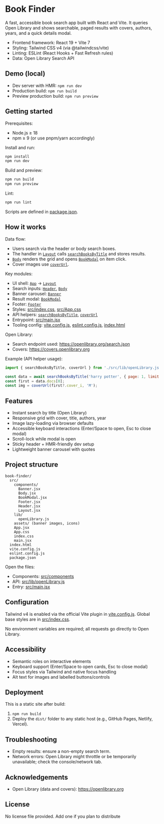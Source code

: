 # Book Finder

A fast, accessible book search app built with React and Vite. It queries Open Library and shows searchable, paged results with covers, authors, years, and a quick details modal.

- Frontend framework: React 19 + Vite 7
- Styling: Tailwind CSS v4 (via @tailwindcss/vite)
- Linting: ESLint (React Hooks + Fast Refresh rules)
- Data: Open Library Search API

## Demo (local)

- Dev server with HMR: `npm run dev`
- Production build: `npm run build`
- Preview production build: `npm run preview`

## Getting started

Prerequisites:
- Node.js ≥ 18
- npm ≥ 9 (or use pnpm/yarn accordingly)

Install and run:
```bash
npm install
npm run dev
```

Build and preview:
```bash
npm run build
npm run preview
```

Lint:
```bash
npm run lint
```

Scripts are defined in [package.json](package.json).

## How it works

Data flow:
- Users search via the header or body search boxes.
- The handler in [`Layout`](src/components/Layout.jsx) calls [`searchBooksByTitle`](src/lib/openLibrary.js) and stores results.
- [`Body`](src/components/Body.jsx) renders the grid and opens [`BookModal`](src/components/BookModal.jsx) on item click.
- Cover images use [`coverUrl`](src/lib/openLibrary.js).

Key modules:
- UI shell: [`App`](src/App.jsx) → [`Layout`](src/components/Layout.jsx)
- Search inputs: [`Header`](src/components/Header.jsx), [`Body`](src/components/Body.jsx)
- Banner carousel: [`Banner`](src/components/Banner.jsx)
- Result modal: [`BookModal`](src/components/BookModal.jsx)
- Footer: [`Footer`](src/components/Footer.jsx)
- Styles: [src/index.css](src/index.css), [src/App.css](src/App.css)
- API helpers: [`searchBooksByTitle`](src/lib/openLibrary.js), [`coverUrl`](src/lib/openLibrary.js)
- Entrypoint: [src/main.jsx](src/main.jsx)
- Tooling config: [vite.config.js](vite.config.js), [eslint.config.js](eslint.config.js), [index.html](index.html)

Open Library:
- Search endpoint used: https://openlibrary.org/search.json
- Covers: https://covers.openlibrary.org

Example (API helper usage):
```js
import { searchBooksByTitle, coverUrl } from './src/lib/openLibrary.js';

const data = await searchBooksByTitle('harry potter', { page: 1, limit: 24 });
const first = data.docs[0];
const img = coverUrl(first?.cover_i, 'M');
```

## Features

- Instant search by title (Open Library)
- Responsive grid with cover, title, authors, year
- Image lazy-loading via browser defaults
- Accessible keyboard interactions (Enter/Space to open, Esc to close modal)
- Scroll-lock while modal is open
- Sticky header + HMR-friendly dev setup
- Lightweight banner carousel with quotes

## Project structure

```
book-finder/
  src/
    components/
      Banner.jsx
      Body.jsx
      BookModal.jsx
      Footer.jsx
      Header.jsx
      Layout.jsx
    lib/
      openLibrary.js
    assets/ (banner images, icons)
    App.jsx
    App.css
    index.css
    main.jsx
  index.html
  vite.config.js
  eslint.config.js
  package.json
```

Open the files:
- Components: [src/components](src/components)
- API: [src/lib/openLibrary.js](src/lib/openLibrary.js)
- Entry: [src/main.jsx](src/main.jsx)

## Configuration

Tailwind v4 is enabled via the official Vite plugin in [vite.config.js](vite.config.js). Global base styles are in [src/index.css](src/index.css).

No environment variables are required; all requests go directly to Open Library.

## Accessibility

- Semantic roles on interactive elements
- Keyboard support (Enter/Space to open cards, Esc to close modal)
- Focus styles via Tailwind and native focus handling
- Alt text for images and labelled buttons/controls

## Deployment

This is a static site after build:
1. `npm run build`
2. Deploy the `dist/` folder to any static host (e.g., GitHub Pages, Netlify, Vercel).

## Troubleshooting

- Empty results: ensure a non-empty search term.
- Network errors: Open Library might throttle or be temporarily unavailable; check the console/network tab.

## Acknowledgements

- Open Library (data and covers): https://openlibrary.org

## License

No license file provided. Add one if you plan to distribute
